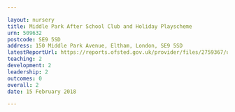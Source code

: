 ```yaml
---

layout: nursery
title: Middle Park After School Club and Holiday Playscheme
urn: 509632
postcode: SE9 5SD
address: 150 Middle Park Avenue, Eltham, London, SE9 5SD
latestReportUrl: https://reports.ofsted.gov.uk/provider/files/2759367/urn/509632.pdf
teaching: 2
development: 2
leadership: 2
outcomes: 0
overall: 2
date: 15 February 2018

---
```


